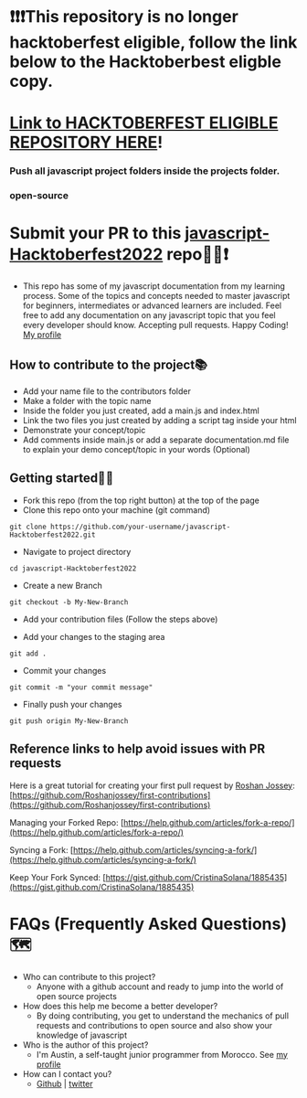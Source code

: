 # ❗❗❗This repository is no longer hacktoberfest eligible, follow the link below to the Hacktoberbest eligble copy.
# [Link to HACKTOBERFEST ELIGIBLE REPOSITORY HERE](https://github.com/Lynch23/javascript-documentation)!
### Push all javascript project folders inside the projects folder.
### open-source
# Submit your PR to this [javascript-Hacktoberfest2022](https://github.com/Lynch23/javascript-Hacktoberfest2022) repo🧭🌟❗
- This repo has some of my javascript documentation from my learning process. Some of the topics and concepts needed to master javascript for beginners, intermediates or advanced learners are included. Feel free to add any documentation on any javascript topic that you feel every developer should know. Accepting pull requests. Happy Coding! <br>
[My profile](https://github.com/Lynch23)
## How to contribute to the project📚
- Add your name file to the contributors folder
- Make a folder with the topic name
- Inside the folder you just created, add a main.js and index.html
- Link the two files you just created by adding a script tag inside your html
- Demonstrate your concept/topic
- Add comments inside main.js or add a separate documentation.md file to explain your demo concept/topic in your words (Optional)
## Getting started🧭📌
- Fork this repo (from the top right button) at the top of the page
- Clone this repo onto your machine (git command)
```
git clone https://github.com/your-username/javascript-Hacktoberfest2022.git
```

- Navigate to project directory

```
cd javascript-Hacktoberfest2022
```

- Create a new Branch

```
git checkout -b My-New-Branch
```
- Add your contribution files (Follow the steps above)

- Add your changes to the staging area
```
git add .
```
- Commit your changes
```
git commit -m "your commit message"
```
- Finally push your changes
```
git push origin My-New-Branch
```
## Reference links to help avoid issues with PR requests
Here is a great tutorial for creating your first pull request by [Roshan Jossey](https://github.com/Roshanjossey):
[https://github.com/Roshanjossey/first-contributions](https://github.com/Roshanjossey/first-contributions)

Managing your Forked Repo: [https://help.github.com/articles/fork-a-repo/](https://help.github.com/articles/fork-a-repo/)

Syncing a Fork: [https://help.github.com/articles/syncing-a-fork/](https://help.github.com/articles/syncing-a-fork/)

Keep Your Fork Synced: [https://gist.github.com/CristinaSolana/1885435](https://gist.github.com/CristinaSolana/1885435)

# FAQs (Frequently Asked Questions)🗺️
- Who can contribute to this project?
  - Anyone with a github account and ready to jump into the world of open source projects
- How does this help me become a better developer?
  - By doing contributing, you get to understand the mechanics of pull requests and contributions to open source and also show your knowledge of javascript
- Who is the author of this project?
  - I'm Austin, a self-taught junior programmer from Morocco. See [my profile](https://github.com/Lynch23) 
- How can I contact you?
  - [Github](https://github.com/Lynch23) | [twitter](https://www.twitter.com/a_lynch101)
